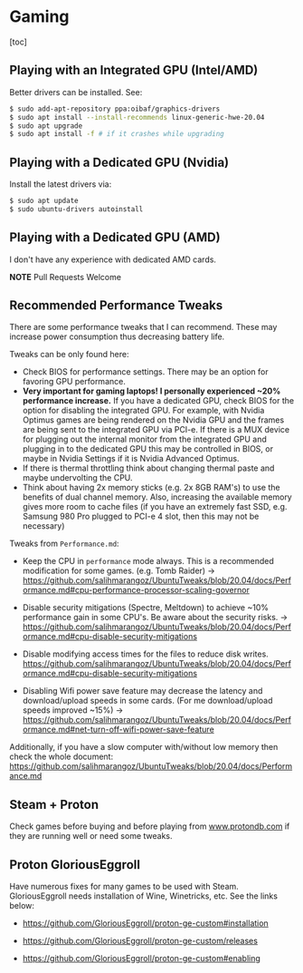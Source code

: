 # Gaming

[toc]

## Playing with an Integrated GPU (Intel/AMD)

Better drivers can be installed. See:

```bash
$ sudo add-apt-repository ppa:oibaf/graphics-drivers
$ sudo apt install --install-recommends linux-generic-hwe-20.04
$ sudo apt upgrade
$ sudo apt install -f # if it crashes while upgrading
```



## Playing with a Dedicated GPU (Nvidia)

Install the latest drivers via:

```bash
$ sudo apt update
$ sudo ubuntu-drivers autoinstall
```



## Playing with a Dedicated GPU (AMD)

I don't have any experience with dedicated AMD cards.


<div class="alert alert-warning"> <b>NOTE</b> Pull Requests Welcome </div>



## Recommended Performance Tweaks

There are some performance tweaks that I can recommend. These may increase power consumption thus decreasing battery life.

Tweaks can be only found here:

- Check BIOS for performance settings. There may be an option for favoring GPU performance. 
- **Very important for gaming laptops! I personally experienced ~20% performance increase.**  If you have a dedicated GPU, check BIOS for the option for disabling the integrated GPU. For example, with Nvidia Optimus games are being rendered on the Nvidia GPU and the frames are being sent to the integrated GPU via PCI-e. If there is a MUX device for plugging out the internal monitor from the integrated GPU and plugging in to the dedicated GPU this may be controlled in BIOS, or maybe in Nvidia Settings if it is Nvidia Advanced Optimus.
- If there is thermal throttling think about changing thermal paste and maybe undervolting the CPU.
- Think about having 2x memory sticks (e.g. 2x 8GB RAM's) to use the benefits of dual channel memory. Also, increasing the available memory gives more room to cache files (if you have an extremely fast SSD, e.g. Samsung 980 Pro plugged to PCI-e 4 slot, then this may not be necessary)

Tweaks from `Performance.md`:

- Keep the CPU in `performance` mode always. This is a recommended modification for some games. (e.g. Tomb Raider) -> https://github.com/salihmarangoz/UbuntuTweaks/blob/20.04/docs/Performance.md#cpu-performance-processor-scaling-governor 
- Disable security mitigations (Spectre, Meltdown) to achieve ~10% performance gain in some CPU's. Be aware about the security risks. -> https://github.com/salihmarangoz/UbuntuTweaks/blob/20.04/docs/Performance.md#cpu-disable-security-mitigations

- Disable modifying access times for the files to reduce disk writes. https://github.com/salihmarangoz/UbuntuTweaks/blob/20.04/docs/Performance.md#cpu-disable-security-mitigations

- Disabling Wifi power save feature may decrease the latency and download/upload speeds in some cards. (For me download/upload speeds improved ~15%) -> https://github.com/salihmarangoz/UbuntuTweaks/blob/20.04/docs/Performance.md#net-turn-off-wifi-power-save-feature

Additionally, if you have a slow computer with/without low memory then check the whole document: https://github.com/salihmarangoz/UbuntuTweaks/blob/20.04/docs/Performance.md





## Steam + Proton

Check games before buying and before playing from www.protondb.com if they are running well or need some tweaks.



## Proton GloriousEggroll

Have numerous fixes for many games to be used with Steam. GloriousEggroll needs installation of Wine, Winetricks, etc. See the links below:

- https://github.com/GloriousEggroll/proton-ge-custom#installation
- https://github.com/GloriousEggroll/proton-ge-custom/releases

- https://github.com/GloriousEggroll/proton-ge-custom#enabling




